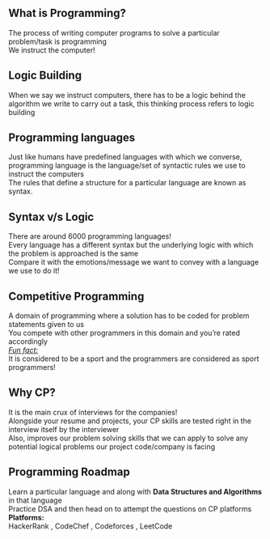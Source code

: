 ## What is Programming?  
The process of writing computer programs to solve a particular problem/task is programming<br>
We instruct the computer!

## Logic Building  
When we say we instruct computers, there has to be a logic behind the algorithm we write to carry out a task, this thinking process refers to logic building

## Programming languages    
Just like humans have predefined languages with which we converse, programming language is the language/set of syntactic rules we use to instruct the computers<br>
The rules that define a structure for a particular language are known as syntax.

## Syntax v/s Logic  
There are around 6000 programming languages!<br>
Every language has a different syntax but the underlying logic  with which the problem is approached is the same<br>
Compare it with the emotions/message we want to convey with a language we use to do it!

## Competitive Programming
A domain of programming where a solution has to be coded for problem statements given to us<br>
You compete with other programmers in this domain and you’re rated accordingly<br>
<i><u>Fun fact:</u></i><br>
It is considered to be a sport and the programmers are considered as sport programmers!
  
## Why CP?
 
It is the main crux of interviews for the companies!<br>
Alongside your resume and projects, your CP skills are tested right in the interview itself by the interviewer<br>
Also, improves our problem solving skills that we can apply to solve any potential logical problems our project code/company is facing

## Programming Roadmap

Learn a particular language and along with <b>Data Structures and Algorithms</b> in that language<br>
Practice DSA and then head on to attempt the questions on CP platforms<br>
<b>Platforms:</b><br>
HackerRank , CodeChef , Codeforces , LeetCode

